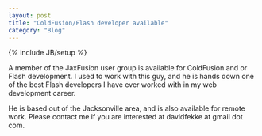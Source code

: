 ```yaml
---
layout: post
title: "ColdFusion/Flash developer available"
category: "Blog"
---
```

{% include JB/setup %}

A member of the JaxFusion user group is available for ColdFusion and or Flash development. I used to work with this guy, and he is hands down one of the best Flash developers I have ever worked with in my web development career.

He is based out of the Jacksonville area, and is also available for remote work. Please contact me if you are interested at davidfekke at gmail dot com.